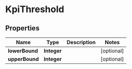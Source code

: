 
# KpiThreshold

## Properties
Name | Type | Description | Notes
------------ | ------------- | ------------- | -------------
**lowerBound** | **Integer** |  |  [optional]
**upperBound** | **Integer** |  |  [optional]




